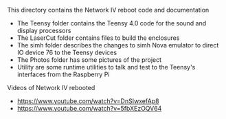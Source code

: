 This directory contains the Network IV reboot code and documentation

* The Teensy folder contains the Teensy 4.0 code for the sound and display processors
* The LaserCut folder contains files to build the enclosures
* The simh folder describes the changes to simh Nova emulator to direct IO device 76 to the Teensy devices
* The Photos folder has some pictures of the project
* Utility are some runtime utilities to talk and test to the Teensy's interfaces from the Raspberry Pi

Videos of Network IV rebooted
* https://www.youtube.com/watch?v=DnSIwxefAp8
* https://www.youtube.com/watch?v=5fbXEzOQV64
